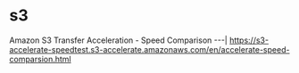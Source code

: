 # s3

Amazon S3 Transfer Acceleration - Speed Comparison
---|
https://s3-accelerate-speedtest.s3-accelerate.amazonaws.com/en/accelerate-speed-comparsion.html

